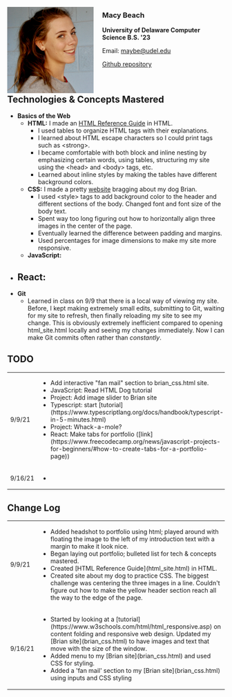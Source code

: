
<img src="mugshot.jpeg"
     alt="Macy Beach mugshot"
     style="float: left; margin-right: 20px; width:200px;" />

### Macy Beach

**University of Delaware Computer Science B.S. '23**

Email: <maybe@udel.edu>

[Github repository](https://github.com/maybeep/maybeep.github.io.git) 

<br>

## Technologies &amp; Concepts Mastered
- **Basics of the Web**
    - **HTML:** I made an [HTML Reference Guide](html_site.html) in HTML. 
        - I used tables to organize HTML tags with their explanations. 
        - I learned about HTML escape characters so I could print tags such as &lt;strong&gt;. 
        - I became comfortable with both block and inline nesting by emphasizing certain words, using tables, structuring my site using the &lt;head&gt; and &lt;body&gt; tags, etc.
        - Learned about inline styles by making the tables have different background colors.
    - **CSS:** I made a pretty [website](brian_css.html) bragging about my dog Brian.
        - I used &lt;style&gt; tags to add background color to the header and different sections of the body. Changed font and font size of the body text.
        - Spent way too long figuring out how to horizontally align three images in the center of the page.
        - Eventually learned the difference between padding and margins.
        - Used percentages for image dimensions to make my site more responsive.
    - **JavaScript:** 
- **React:**
    -
- **Git**
    - Learned in class on 9/9 that there is a local way of viewing my site. Before, I kept making extremely small edits, submitting to Git, waiting for my site to refresh, then finally reloading my site to see my change. This is obviously extremely inefficient compared to opening html_site.html locally and seeing my changes immediately. Now I can make Git commits often rather than *constantly*.

## TODO
<table>
    <tr>
        <td> 9/9/21 </td>
        <td>
            <ul>
                <li> Add interactive "fan mail" section to brian_css.html site. </li>
                <li> JavaScript: Read HTML Dog tutorial </li>
                    <li> Project: Add image slider to Brian site </li>
                <li> Typescript: start [tutorial](https://www.typescriptlang.org/docs/handbook/typescript-in-5-minutes.html) </li>
                    <li> Project: Whack-a-mole? </li>
                <li> React: Make tabs for portfolio ([link](https://www.freecodecamp.org/news/javascript-projects-for-beginners/#how-to-create-tabs-for-a-portfolio-page)) </li>
            </ul>
        </td>
    </tr>
    <tr>
        <td> 9/16/21 </td>
        <td>
            <ul>
                <li>  </li>
            </ul>
        <td>
    </tr>
</table>

## Change Log
<table>
    <tr>
        <td> 9/9/21 </td>
        <td> 
            <ul>
                <li> Added headshot to portfolio using html; played around with floating the image to the left of my introduction text with a margin to make it look nice. </li>
                <li> Began laying out portfolio; bulleted list for tech & concepts mastered. </li>
                <li> Created [HTML Reference Guide](html_site.html) in HTML. </li>
                <li> Created site about my dog to practice CSS. The biggest challenge was centering the three images in a line. Couldn't figure out how to make the yellow header section reach all the way to the edge of the page. </li>
            </ul>
        </td>
    </tr>
    <tr>
        <td> 9/16/21 </td>
        <td>
            <ul>
                <li> Started by looking at a [tutorial](https://www.w3schools.com/html/html_responsive.asp) on content folding and responsive web design. Updated my [Brian site](brian_css.html) to have images and text that move with the size of the window. </li>
                <li> Added menu to my [Brian site](brian_css.html) and used CSS for styling. </li>
                <li> Added a 'fan mail' section to my [Brian site](brian_css.html) using inputs and CSS styling </li>
            </ul>
        </td>
    </tr>
</table>

